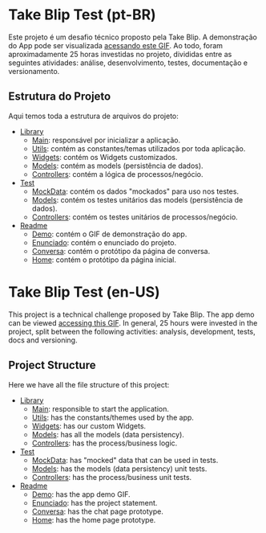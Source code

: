 # Take Blip Test (pt-BR)

Este projeto é um desafio técnico proposto pela Take Blip. A demonstração do App pode ser visualizada [acessando este GIF](readme/TakeBlipTest.gif). Ao todo, foram aproximadamente 25 horas investidas no projeto, divididas entre as seguintes atividades: análise, desenvolvimento, testes, documentação e versionamento.

## Estrutura do Projeto

Aqui temos toda a estrutura de arquivos do projeto:

- [Library](lib/)
  - [Main](lib/main.dart): responsável por inicializar a aplicação.
  - [Utils](lib/utils/): contém as constantes/temas utilizados por toda aplicação.
  - [Widgets](lib/widgets/): contém os Widgets customizados.
  - [Models](lib/models/): contém as models (persistência de dados).
  - [Controllers](lib/controllers/): contém a lógica de processos/negócio.
- [Test](test/)
  - [MockData](test/mock_data.dart): contém os dados "mockados" para uso nos testes.
  - [Models](test/models/): contém os testes unitários das models (persistência de dados).
  - [Controllers](test/controllers/): contém os testes unitários de processos/negócio.
- [Readme](readme/)
  - [Demo](readme/TakeBlipTest.gif): contém o GIF de demonstração do app.
  - [Enunciado](readme/Enunciado.pdf): contém o enunciado do projeto.
  - [Conversa](readme/Conversa.pdf): contém o protótipo da página de conversa.
  - [Home](readme/Home.pdf): contém o protótipo da página inicial.

# Take Blip Test (en-US)

This project is a technical challenge proposed by Take Blip. The app demo can be viewed [accessing this GIF](readme/TakeBlipTest.gif). In general, 25 hours were invested in the project, split between the following activities: analysis, development, tests, docs and versioning.

## Project Structure

Here we have all the file structure of this project:

- [Library](lib/)
  - [Main](lib/main.dart): responsible to start the application.
  - [Utils](lib/utils/): has the constants/themes used by the app.
  - [Widgets](lib/widgets/): has our custom Widgets.
  - [Models](lib/models/): has all the models (data persistency).
  - [Controllers](lib/controllers/): has the process/business logic.
- [Test](test/)
  - [MockData](test/mock_data.dart): has "mocked" data that can be used in tests.
  - [Models](test/models/): has the models (data persistency) unit tests.
  - [Controllers](test/controllers/): has the process/business unit tests.
- [Readme](readme/)
  - [Demo](readme/TakeBlipTest.gif): has the app demo GIF.
  - [Enunciado](readme/Enunciado.pdf): has the project statement.
  - [Conversa](readme/Conversa.pdf): has the chat page prototype.
  - [Home](readme/Home.pdf): has the home page prototype.